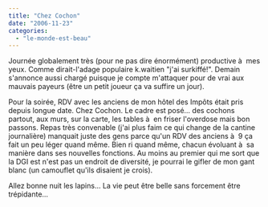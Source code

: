 ```yaml
---
title: "Chez Cochon"
date: "2006-11-23"
categories: 
  - "le-monde-est-beau"
---
```


Journée globalement très (pour ne pas dire énormément) productive à  mes yeux. Comme dirait-l'adage populaire k.waitien "j'ai surkiffé!". Demain s'annonce aussi chargé puisque je compte m'attaquer pour de vrai aux mauvais payeurs (être un petit joueur ça va suffire un jour).

Pour la soirée, RDV avec les anciens de mon hôtel des Impôts était pris depuis longue date. Chez Cochon. Le cadre est posé... des cochons partout, aux murs, sur la carte, les tables à  en friser l'overdose mais bon passons. Repas très convenable (j'ai plus faim ce qui change de la cantine journalière) manquait juste des gens parce qu'un RDV des anciens à  9 ça fait un peu léger quand même. Bien ri quand même, chacun évoluant à  sa manière dans ses nouvelles fonctions. Au moins au premier qui me sort que la DGI est n'est pas un endroit de diversité, je pourrai le gifler de mon gant blanc (un camouflet qu'ils disaient je crois).

Allez bonne nuit les lapins... La vie peut être belle sans forcement être trépidante...
